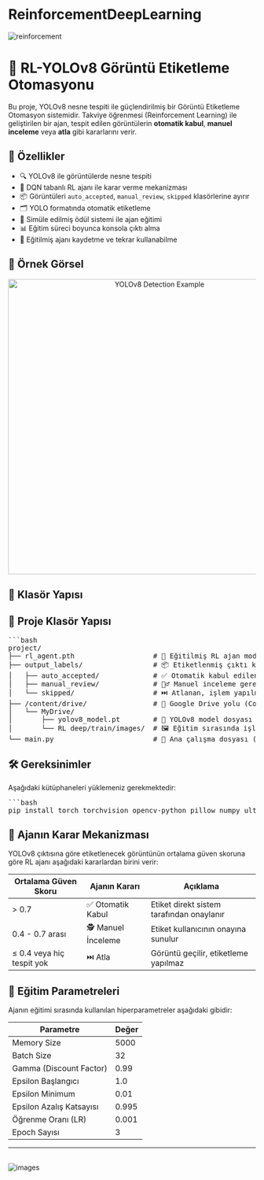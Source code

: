 # ReinforcementDeepLearning

![reinforcement](https://github.com/user-attachments/assets/b9f0d7c6-69ba-400d-93b4-4575c582dd74)
# 🧠 RL-YOLOv8 Görüntü Etiketleme Otomasyonu

Bu proje, YOLOv8 nesne tespiti ile güçlendirilmiş bir Görüntü Etiketleme Otomasyon sistemidir. Takviye öğrenmesi (Reinforcement Learning) ile geliştirilen bir ajan, tespit edilen görüntülerin **otomatik kabul**, **manuel inceleme** veya **atla** gibi kararlarını verir.

## 🚀 Özellikler

- 🔍 YOLOv8 ile görüntülerde nesne tespiti
- 🧠 DQN tabanlı RL ajanı ile karar verme mekanizması
- 📦 Görüntüleri `auto_accepted`, `manual_review`, `skipped` klasörlerine ayırır
- 🗂️ YOLO formatında otomatik etiketleme
- 🧪 Simüle edilmiş ödül sistemi ile ajan eğitimi
- 📊 Eğitim süreci boyunca konsola çıktı alma
- 💾 Eğitilmiş ajanı kaydetme ve tekrar kullanabilme

## 📸 Örnek Görsel

<p align="center">
  <img src="https://user-images.githubusercontent.com/your-example-image.png" width="600" alt="YOLOv8 Detection Example">
</p>

## 📂 Klasör Yapısı

## 📁 Proje Klasör Yapısı

<pre>```bash
project/
├── rl_agent.pth                   # 🎯 Eğitilmiş RL ajan modeli (PyTorch formatında)
├── output_labels/                 # 📦 Etiketlenmiş çıktı klasörü
│   ├── auto_accepted/             # ✅ Otomatik kabul edilen görüntüler ve YOLO etiket dosyaları
│   ├── manual_review/             # 🕵️‍♂️ Manuel inceleme gerektiren görüntüler
│   └── skipped/                   # ⏭️ Atlanan, işlem yapılmayan görüntüler
├── /content/drive/                # 💾 Google Drive yolu (Colab için)
│   └── MyDrive/
│       ├── yolov8_model.pt        # 🧠 YOLOv8 model dosyası (eğitimli)
│       └── RL deep/train/images/  # 🖼️ Eğitim sırasında işlenecek ham görüntüler
└── main.py                        # 🐍 Ana çalışma dosyası (RL ajan + YOLO çalıştırıcısı)
</pre>


## 🛠️ Gereksinimler

Aşağıdaki kütüphaneleri yüklemeniz gerekmektedir:

<pre>```bash
pip install torch torchvision opencv-python pillow numpy ultralytics
</pre>

## 🤖 Ajanın Karar Mekanizması

YOLOv8 çıktısına göre etiketlenecek görüntünün ortalama güven skoruna göre RL ajanı aşağıdaki kararlardan birini verir:

| Ortalama Güven Skoru         | Ajanın Kararı       | Açıklama                                         |
|------------------------------|---------------------|--------------------------------------------------|
| > 0.7                        | ✅ Otomatik Kabul    | Etiket direkt sistem tarafından onaylanır        |
| 0.4 - 0.7 arası              | 🕵️ Manuel İnceleme  | Etiket kullanıcının onayına sunulur             |
| ≤ 0.4 veya hiç tespit yok    | ⏭️ Atla              | Görüntü geçilir, etiketleme yapılmaz             |


## 🏁 Eğitim Parametreleri

Ajanın eğitimi sırasında kullanılan hiperparametreler aşağıdaki gibidir:

| Parametre                  | Değer   |
|----------------------------|---------|
| Memory Size               | 5000    |
| Batch Size                | 32      |
| Gamma (Discount Factor)   | 0.99    |
| Epsilon Başlangıcı        | 1.0     |
| Epsilon Minimum           | 0.01    |
| Epsilon Azalış Katsayısı  | 0.995   |
| Öğrenme Oranı (LR)        | 0.001   |
| Epoch Sayısı              | 3       |
---------------------------------------

















<br>![images](https://github.com/user-attachments/assets/fee7aeff-05c7-4042-a3ae-fc4a763f0dee)
<br>
